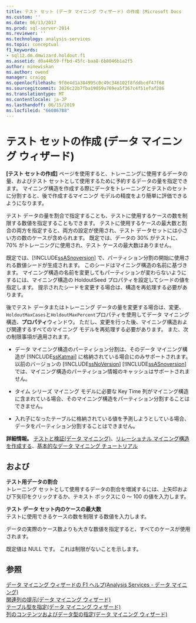 ```yaml
---
title: テスト セット (データ マイニング ウィザード) の作成 |Microsoft Docs
ms.custom: ''
ms.date: 06/13/2017
ms.prod: sql-server-2014
ms.reviewer: ''
ms.technology: analysis-services
ms.topic: conceptual
f1_keywords:
- sql12.dm.dmwizard.holdout.f1
ms.assetid: d0a44b59-ffbd-45fc-baa8-6b8046b1a2f5
author: minewiskan
ms.author: owend
manager: craigg
ms.openlocfilehash: 9f0e4d1a384995c0c49c346102f8fddbcdf47f68
ms.sourcegitcommit: 3026c22b7fba19059a769ea5f367c4f51efaf286
ms.translationtype: MT
ms.contentlocale: ja-JP
ms.lasthandoff: 06/15/2019
ms.locfileid: "66086788"
---
```

# <a name="create-testing-set-data-mining-wizard"></a>テスト セットの作成 (データ マイニング ウィザード)
  **[テスト セットの作成]** ページを使用すると、トレーニングに使用するデータの量、およびテスト セットとして使用するために予約するデータの量を指定できます。 マイニング構造を作成する際にデータをトレーニングとテストのセットに分割すると、後で作成するマイニング モデルの精度をより簡単に評価できるようになります。  
  
 テスト データの量を割合で指定することも、テストに使用するケースの数を制限する数値を指定することもできます。 テストに使用するケースの最大数と割合の両方を指定すると、両方の設定が使用され、テスト データセットには小さい方の数のケースが含められます。 既定では、データの 30% がテストに、70% がトレーニングに使用され、テスト ケースの最大数はありません。  
  
 既定では、[!INCLUDE[ssASnoversion](../includes/ssasnoversion-md.md)] で、パーティション分割の開始に使用される数値シードが生成されます。 このシードはマイニング構造の名前に基づきます。 マイニング構造の名前を変更してもパーティションが変わらないようにするには、マイニング構造の HoldoutSeed プロパティを設定してシードの値を指定します。 提示されたシードを変更する場合は、構造を再処理する必要があります。  
  
 後でテスト データまたはトレーニング データの量を変更する場合は、変更、`HoldoutMaxCases`と`HoldoutMaxPercent`プロパティを使用してデータ マイニング構造、**プロパティ**ウィンドウ。 ただし、変更を行った後、マイニング構造および関連するすべてのマイニング モデルを再処理する必要があります。 また、次の制限事項が適用されます。  
  
-   データ マイニング構造のパーティション分割は、そのデータ マイニング構造が [!INCLUDE[ssKatmai](../includes/sskatmai-md.md)] に格納されている場合にのみサポートされます。 以前のバージョンの [!INCLUDE[ssNoVersion](../includes/ssnoversion-md.md)] [!INCLUDE[ssASnoversion](../includes/ssasnoversion-md.md)] では、マイニング構造のパーティション情報のキャッシュはサポートされません。  
  
-   タイム シリーズ マイニング モデルに必要な Key Time 列がマイニング構造に含まれている場合、そのマイニング構造をパーティション分割することはできません。  
  
-   入れ子になったテーブルに格納されている値を予測しようとしている場合、データをパーティション分割することはできません。  
  
 **詳細情報。** [テストと検証&#40;データ マイニング&#41;](data-mining/testing-and-validation-data-mining.md)、[リレーショナル マイニング構造を作成する](data-mining/create-a-relational-mining-structure.md)、[基本的なデータ マイニング チュートリアル](../../2014/tutorials/basic-data-mining-tutorial.md)  
  
## <a name="options"></a>および  
 **テスト用データの割合**  
 トレーニング セットとして使用するデータの割合を増減するには、上矢印および下矢印をクリックするか、テキスト ボックスに 0 ～ 100 の値を入力します。  
  
 **テスト データ セット内のケースの最大数**  
 テストに使用できるケースの数を制限する数値を入力します。  
  
 データの実際のケース数よりも大きな数値を指定すると、すべてのケースが使用されます。  
  
 既定値は NULL です。 これは制限がないことを示します。  
  
## <a name="see-also"></a>参照  
 [データ マイニング ウィザードの F1 ヘルプ&#40;Analysis Services - データ マイニング&#41;](data-mining-wizard-f1-help-analysis-services-data-mining.md)   
 [関連列の提示&#40;データ マイニング ウィザード&#41;](suggest-related-columns-data-mining-wizard.md)   
 [テーブル型を指定&#40;データ マイニング ウィザード&#41;](specify-table-types-data-mining-wizard.md)   
 [列のコンテンツおよびデータ型の指定&#40;データ マイニング ウィザード&#41;](specify-the-column-s-content-and-data-type-data-mining-wizard.md)  
  
  
